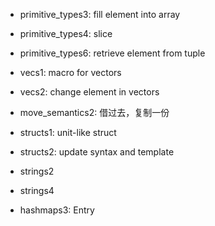 + primitive_types3: fill element into array
+ primitive_types4: slice
+ primitive_types6: retrieve element from tuple

+ vecs1: macro for vectors
+ vecs2: change element in vectors

+ move_semantics2: 借过去，复制一份

+ structs1: unit-like struct
+ structs2: update syntax and template

+ strings2
+ strings4

+ hashmaps3: Entry
